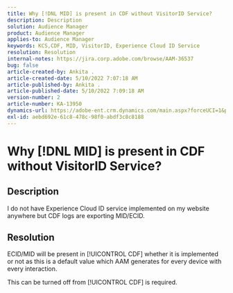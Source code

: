 ```yaml
---
title: Why [!DNL MID] is present in CDF without VisitorID Service?
description: Description
solution: Audience Manager
product: Audience Manager
applies-to: Audience Manager
keywords: KCS,CDF, MID, VisitorID, Experience Cloud ID Service
resolution: Resolution
internal-notes: https://jira.corp.adobe.com/browse/AAM-36537
bug: false
article-created-by: Ankita .
article-created-date: 5/10/2022 7:07:18 AM
article-published-by: Ankita .
article-published-date: 5/10/2022 7:09:18 AM
version-number: 2
article-number: KA-13950
dynamics-url: https://adobe-ent.crm.dynamics.com/main.aspx?forceUCI=1&pagetype=entityrecord&etn=knowledgearticle&id=020aedce-2fd0-ec11-a7b5-0022480a8753
exl-id: aebd692e-61c8-478c-98f0-abdf3c8c8188
---
```

# Why [!DNL MID] is present in CDF without VisitorID Service?

## Description


I do not have Experience Cloud ID service implemented on my website anywhere but CDF logs are exporting MID/ECID.


## Resolution


ECID/MID will be present in [!UICONTROL CDF] whether it is implemented or not as this is a default value which AAM generates for every device with every interaction.

This can be turned off from [!UICONTROL CDF] is required.

